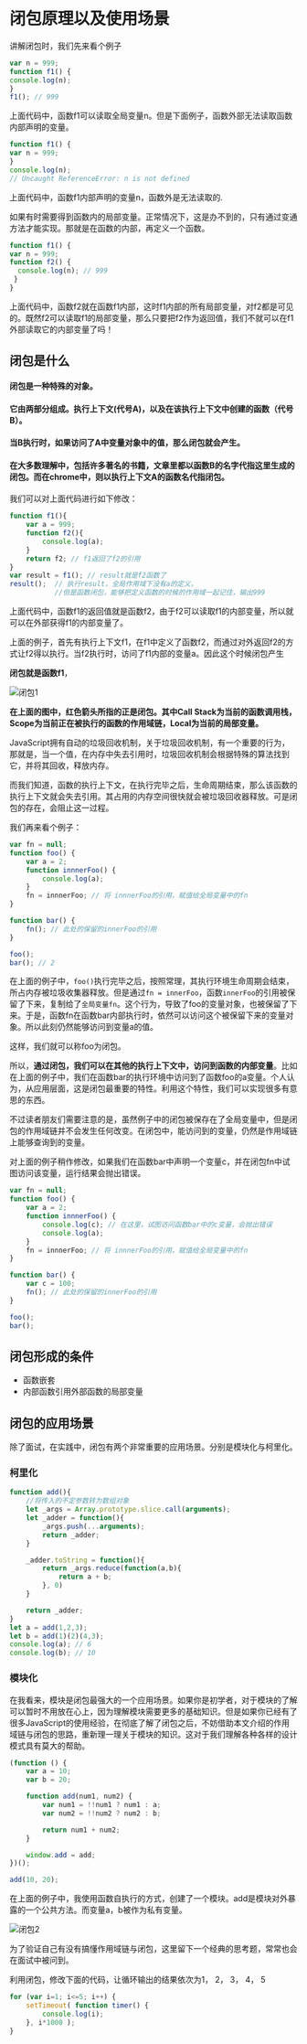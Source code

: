 # 闭包原理以及使用场景

讲解闭包时，我们先来看个例子

```js
var n = 999;
function f1() {
console.log(n);
}
f1(); // 999
```
上面代码中，函数f1可以读取全局变量n。但是下面例子，函数外部无法读取函数内部声明的变量。

```js
function f1() {
var n = 999;
}
console.log(n);
// Uncaught ReferenceError: n is not defined
```

上面代码中，函数f1内部声明的变量n，函数外是无法读取的.

如果有时需要得到函数内的局部变量。正常情况下，这是办不到的，只有通过变通方法才能实现。那就是在函数的内部，再定义一个函数。

```js
function f1() {
var n = 999;
function f2() {
  console.log(n); // 999
 }
}
```

上面代码中，函数f2就在函数f1内部，这时f1内部的所有局部变量，对f2都是可见的。既然f2可以读取f1的局部变量，那么只要把f2作为返回值，我们不就可以在f1外部读取它的内部变量了吗！

## 闭包是什么

#### 闭包是一种特殊的对象。

#### 它由两部分组成。执行上下文(代号A)，以及在该执行上下文中创建的函数（代号B）。

#### 当B执行时，如果访问了A中变量对象中的值，那么闭包就会产生。

#### 在大多数理解中，包括许多著名的书籍，文章里都以函数B的名字代指这里生成的闭包。而在chrome中，则以执行上下文A的函数名代指闭包。

我们可以对上面代码进行如下修改：

```js
function f1(){
    var a = 999;
    function f2(){
        console.log(a);
    }
    return f2; // f1返回了f2的引用
}
var result = f1(); // result就是f2函数了
result();  // 执行result，全局作用域下没有a的定义，
           //但是函数闭包，能够把定义函数的时候的作用域一起记住，输出999
```
上面代码中，函数f1的返回值就是函数f2，由于f2可以读取f1的内部变量，所以就可以在外部获得f1的内部变量了。

上面的例子，首先有执行上下文f1，在f1中定义了函数f2，而通过对外返回f2的方式让f2得以执行。当f2执行时，访问了f1内部的变量a。因此这个时候闭包产生

**闭包就是函数f1**，

<img :src="$withBase('/assets/img/js/b1.jpg')" alt="闭包1">


**在上面的图中，红色箭头所指的正是闭包。其中Call Stack为当前的函数调用栈，Scope为当前正在被执行的函数的作用域链，Local为当前的局部变量。**

JavaScript拥有自动的垃圾回收机制，关于垃圾回收机制，有一个重要的行为，那就是，当一个值，在内存中失去引用时，垃圾回收机制会根据特殊的算法找到它，并将其回收，释放内存。

而我们知道，函数的执行上下文，在执行完毕之后，生命周期结束，那么该函数的执行上下文就会失去引用。其占用的内存空间很快就会被垃圾回收器释放。可是闭包的存在，会阻止这一过程。

我们再来看个例子：

```js
var fn = null;
function foo() {
    var a = 2;
    function innnerFoo() {
        console.log(a);
    }
    fn = innnerFoo; // 将 innnerFoo的引用，赋值给全局变量中的fn
}

function bar() {
    fn(); // 此处的保留的innerFoo的引用
}

foo();
bar(); // 2
```
在上面的例子中，`foo()`执行完毕之后，按照常理，其执行环境生命周期会结束，所占内存被垃圾收集器释放。但是通过`fn = innerFoo`，函数`innerFoo`的引用被保留了下来，复制给了`全局变量fn`。这个行为，导致了foo的变量对象，也被保留了下来。于是，函数fn在函数bar内部执行时，依然可以访问这个被保留下来的变量对象。所以此刻仍然能够访问到变量a的值。

这样，我们就可以称foo为闭包。

所以，**通过闭包，我们可以在其他的执行上下文中，访问到函数的内部变量**。比如在上面的例子中，我们在函数bar的执行环境中访问到了函数foo的a变量。个人认为，从应用层面，这是闭包最重要的特性。利用这个特性，我们可以实现很多有意思的东西。

不过读者朋友们需要注意的是，虽然例子中的闭包被保存在了全局变量中，但是闭包的作用域链并不会发生任何改变。在闭包中，能访问到的变量，仍然是作用域链上能够查询到的变量。

对上面的例子稍作修改，如果我们在函数bar中声明一个变量c，并在闭包fn中试图访问该变量，运行结果会抛出错误。

```js
var fn = null;
function foo() {
    var a = 2;
    function innnerFoo() {
        console.log(c); // 在这里，试图访问函数bar中的c变量，会抛出错误
        console.log(a);
    }
    fn = innnerFoo; // 将 innnerFoo的引用，赋值给全局变量中的fn
}

function bar() {
    var c = 100;
    fn(); // 此处的保留的innerFoo的引用
}

foo();
bar();
```


## 闭包形成的条件
- 函数嵌套
- 内部函数引用外部函数的局部变量


## 闭包的应用场景 

除了面试，在实践中，闭包有两个非常重要的应用场景。分别是模块化与柯里化。

### 柯里化

```js
function add(){
    //将传入的不定参数转为数组对象
    let _args = Array.prototype.slice.call(arguments);
    let _adder = function(){
        _args.push(...arguments);
        return _adder;
    }

    _adder.toString = function(){
        return _args.reduce(function(a,b){
            return a + b;
        }, 0)
    }

    return _adder;
}
let a = add(1,2,3);
let b = add(1)(2)(4,3);
console.log(a); // 6
console.log(b); // 10
```

### 模块化

在我看来，模块是闭包最强大的一个应用场景。如果你是初学者，对于模块的了解可以暂时不用放在心上，因为理解模块需要更多的基础知识。但是如果你已经有了很多JavaScript的使用经验，在彻底了解了闭包之后，不妨借助本文介绍的作用域链与闭包的思路，重新理一理关于模块的知识。这对于我们理解各种各样的设计模式具有莫大的帮助。


```js
(function () {
    var a = 10;
    var b = 20;

    function add(num1, num2) {
        var num1 = !!num1 ? num1 : a;
        var num2 = !!num2 ? num2 : b;

        return num1 + num2;
    }

    window.add = add;
})();

add(10, 20);
```

在上面的例子中，我使用函数自执行的方式，创建了一个模块。add是模块对外暴露的一个公共方法。而变量a，b被作为私有变量。

<img :src="$withBase('/assets/img/js/b2.png')" alt="闭包2">

为了验证自己有没有搞懂作用域链与闭包，这里留下一个经典的思考题，常常也会在面试中被问到。

利用闭包，修改下面的代码，让循环输出的结果依次为1， 2， 3， 4， 5

```js
for (var i=1; i<=5; i++) {
    setTimeout( function timer() {
        console.log(i);
    }, i*1000 );
}
```

<Vssue :options="{ locale: 'zh' }"  />




